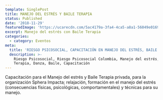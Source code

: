 ```yaml
---
template: SinglePost
title: MANEJO DEL ESTRÉS Y BAILE TERAPIA
status: Published
date: '2018-11-29'
featuredImage: 'https://ucarecdn.com/5ac4179a-3fa4-4ca5-a8a1-56049e01693a/'
excerpt: Manejo del estrés con Baile Terapia
categories:
  - category: Eventos
meta:
  title: 'RIESGO PSICOSOCIAL, CAPACITACIÓN EN MANEJO DEL ESTRÉS, BAILE TERAPIA'
  description: >-
    Riesgo Psicosocial, Riesgo Psicosocial Colombia, Manejo del estrés, Baile
    Terapia, Danza, Baile, Capacitación
---
```

Capacitación para el Manejo del estrés y Baile Terapia privada, para la organización Sphera Impacta; relajación, formación en el manejo del estrés (consecuencias físicas, psicológicas, comportamentales) y técnicas para su manejo.